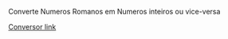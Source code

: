 Converte Numeros Romanos em Numeros inteiros ou vice-versa

[Conversor link](https://mayconlean1.github.io/conversor_numeros_romanos/)
